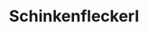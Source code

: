 ---
layout: blog
permalink: /schinkenfleckerl/
pagedesc: Schinkenfleckerl
title: Schinkenfleckerl
headline: Schinkenfleckerl
thumbnail: /assets/images/schinkenfleckerl.jpg
datafile: schinkenfleckerl
tags: [Hauptspeise, Pasta]
htmlbeforeheadend: blog/htmlbeforeheadend.html
htmlbeforebodyend: blog/htmlbeforebodyend.html
---